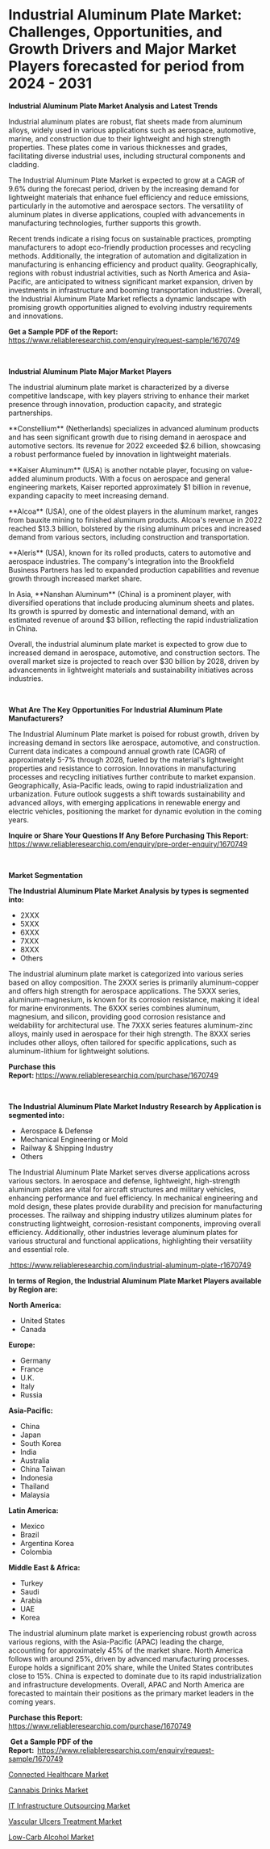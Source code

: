 <p><h1>Industrial Aluminum Plate Market: Challenges, Opportunities, and Growth Drivers and Major Market Players forecasted for period from 2024 - 2031</h1></p><p><strong>Industrial Aluminum Plate Market Analysis and Latest Trends</strong></p>
<p><p>Industrial aluminum plates are robust, flat sheets made from aluminum alloys, widely used in various applications such as aerospace, automotive, marine, and construction due to their lightweight and high strength properties. These plates come in various thicknesses and grades, facilitating diverse industrial uses, including structural components and cladding.</p><p>The Industrial Aluminum Plate Market is expected to grow at a CAGR of 9.6% during the forecast period, driven by the increasing demand for lightweight materials that enhance fuel efficiency and reduce emissions, particularly in the automotive and aerospace sectors. The versatility of aluminum plates in diverse applications, coupled with advancements in manufacturing technologies, further supports this growth.</p><p>Recent trends indicate a rising focus on sustainable practices, prompting manufacturers to adopt eco-friendly production processes and recycling methods. Additionally, the integration of automation and digitalization in manufacturing is enhancing efficiency and product quality. Geographically, regions with robust industrial activities, such as North America and Asia-Pacific, are anticipated to witness significant market expansion, driven by investments in infrastructure and booming transportation industries. Overall, the Industrial Aluminum Plate Market reflects a dynamic landscape with promising growth opportunities aligned to evolving industry requirements and innovations.</p></p>
<p><strong>Get a Sample PDF of the Report:&nbsp;</strong> <a href="https://www.reliableresearchiq.com/enquiry/request-sample/1670749?utm_campaign=1121&utm_medium=2&utm_source=Github&utm_content=ia&utm_term=20122024&utm_id=industrial-aluminum-plate">https://www.reliableresearchiq.com/enquiry/request-sample/1670749</a></p>
<p>&nbsp;</p>
<p><strong>Industrial Aluminum Plate Major Market Players</strong></p>
<p><p>The industrial aluminum plate market is characterized by a diverse competitive landscape, with key players striving to enhance their market presence through innovation, production capacity, and strategic partnerships.</p><p>**Constellium** (Netherlands) specializes in advanced aluminum products and has seen significant growth due to rising demand in aerospace and automotive sectors. Its revenue for 2022 exceeded $2.6 billion, showcasing a robust performance fueled by innovation in lightweight materials.</p><p>**Kaiser Aluminum** (USA) is another notable player, focusing on value-added aluminum products. With a focus on aerospace and general engineering markets, Kaiser reported approximately $1 billion in revenue, expanding capacity to meet increasing demand.</p><p>**Alcoa** (USA), one of the oldest players in the aluminum market, ranges from bauxite mining to finished aluminum products. Alcoa's revenue in 2022 reached $13.3 billion, bolstered by the rising aluminum prices and increased demand from various sectors, including construction and transportation.</p><p>**Aleris** (USA), known for its rolled products, caters to automotive and aerospace industries. The company's integration into the Brookfield Business Partners has led to expanded production capabilities and revenue growth through increased market share.</p><p>In Asia, **Nanshan Aluminum** (China) is a prominent player, with diversified operations that include producing aluminum sheets and plates. Its growth is spurred by domestic and international demand, with an estimated revenue of around $3 billion, reflecting the rapid industrialization in China.</p><p>Overall, the industrial aluminum plate market is expected to grow due to increased demand in aerospace, automotive, and construction sectors. The overall market size is projected to reach over $30 billion by 2028, driven by advancements in lightweight materials and sustainability initiatives across industries.</p></p>
<p>&nbsp;</p>
<p><strong>What Are The Key Opportunities For Industrial Aluminum Plate Manufacturers?</strong></p>
<p><p>The Industrial Aluminum Plate market is poised for robust growth, driven by increasing demand in sectors like aerospace, automotive, and construction. Current data indicates a compound annual growth rate (CAGR) of approximately 5-7% through 2028, fueled by the material's lightweight properties and resistance to corrosion. Innovations in manufacturing processes and recycling initiatives further contribute to market expansion. Geographically, Asia-Pacific leads, owing to rapid industrialization and urbanization. Future outlook suggests a shift towards sustainability and advanced alloys, with emerging applications in renewable energy and electric vehicles, positioning the market for dynamic evolution in the coming years.</p></p>
<p><strong>Inquire or Share Your Questions If Any Before Purchasing This Report:</strong> <a href="https://www.reliableresearchiq.com/enquiry/pre-order-enquiry/1670749?utm_campaign=1121&utm_medium=2&utm_source=Github&utm_content=ia&utm_term=20122024&utm_id=industrial-aluminum-plate">https://www.reliableresearchiq.com/enquiry/pre-order-enquiry/1670749</a></p>
<p>&nbsp;</p>
<p><strong>Market Segmentation</strong></p>
<p><strong>The Industrial Aluminum Plate Market Analysis by types is segmented into:</strong></p>
<p><ul><li>2XXX</li><li>5XXX</li><li>6XXX</li><li>7XXX</li><li>8XXX</li><li>Others</li></ul></p>
<p><p>The industrial aluminum plate market is categorized into various series based on alloy composition. The 2XXX series is primarily aluminum-copper and offers high strength for aerospace applications. The 5XXX series, aluminum-magnesium, is known for its corrosion resistance, making it ideal for marine environments. The 6XXX series combines aluminum, magnesium, and silicon, providing good corrosion resistance and weldability for architectural use. The 7XXX series features aluminum-zinc alloys, mainly used in aerospace for their high strength. The 8XXX series includes other alloys, often tailored for specific applications, such as aluminum-lithium for lightweight solutions.</p></p>
<p><strong>Purchase this Report:&nbsp;</strong><a href="https://www.reliableresearchiq.com/purchase/1670749?utm_campaign=1121&utm_medium=2&utm_source=Github&utm_content=ia&utm_term=20122024&utm_id=industrial-aluminum-plate">https://www.reliableresearchiq.com/purchase/1670749</a></p>
<p>&nbsp;</p>
<p><strong>The Industrial Aluminum Plate Market Industry Research by Application is segmented into:</strong></p>
<p><ul><li>Aerospace & Defense</li><li>Mechanical Engineering or Mold</li><li>Railway & Shipping Industry</li><li>Others</li></ul></p>
<p><p>The Industrial Aluminum Plate Market serves diverse applications across various sectors. In aerospace and defense, lightweight, high-strength aluminum plates are vital for aircraft structures and military vehicles, enhancing performance and fuel efficiency. In mechanical engineering and mold design, these plates provide durability and precision for manufacturing processes. The railway and shipping industry utilizes aluminum plates for constructing lightweight, corrosion-resistant components, improving overall efficiency. Additionally, other industries leverage aluminum plates for various structural and functional applications, highlighting their versatility and essential role.</p></p>
<p><a href="https://www.reliableresearchiq.com/industrial-aluminum-plate-r1670749?utm_campaign=1121&utm_medium=2&utm_source=Github&utm_content=ia&utm_term=20122024&utm_id=industrial-aluminum-plate">&nbsp;https://www.reliableresearchiq.com/industrial-aluminum-plate-r1670749</a></p>
<p><strong>In terms of Region, the Industrial Aluminum Plate Market Players available by Region are:</strong></p>
<p>
    <p> <strong> North America: </strong>
        <ul>
            <li>United States</li>
            <li>Canada</li>
        </ul>
        </p> 
    <p> <strong> Europe: </strong>
        <ul>
            <li>Germany</li>
            <li>France</li>
            <li>U.K.</li>
            <li>Italy</li>
            <li>Russia</li>
        </ul>
        </p> 
    <p> <strong> Asia-Pacific: </strong>
        <ul>
            <li>China</li>
            <li>Japan</li>
            <li>South Korea</li>
            <li>India</li>
            <li>Australia</li>
            <li>China Taiwan</li>
            <li>Indonesia</li>
            <li>Thailand</li>
            <li>Malaysia</li>
        </ul>
        </p> 
    <p> <strong> Latin America: </strong>
        <ul>
            <li>Mexico</li>
            <li>Brazil</li>
            <li>Argentina Korea</li>
            <li>Colombia</li>
        </ul>
        </p> 
    <p> <strong> Middle East & Africa: </strong>
        <ul>
            <li>Turkey</li>
            <li>Saudi</li>
            <li>Arabia</li>
            <li>UAE</li>
            <li>Korea</li>
        </ul>
    </p>
    </p>
<p><p>The industrial aluminum plate market is experiencing robust growth across various regions, with the Asia-Pacific (APAC) leading the charge, accounting for approximately 45% of the market share. North America follows with around 25%, driven by advanced manufacturing processes. Europe holds a significant 20% share, while the United States contributes close to 15%. China is expected to dominate due to its rapid industrialization and infrastructure developments. Overall, APAC and North America are forecasted to maintain their positions as the primary market leaders in the coming years.</p></p>
<p><strong>Purchase this Report: </strong><a href="https://www.reliableresearchiq.com/purchase/1670749?utm_campaign=1121&utm_medium=2&utm_source=Github&utm_content=ia&utm_term=20122024&utm_id=industrial-aluminum-plate">https://www.reliableresearchiq.com/purchase/1670749</a></p>
<p>&nbsp;<strong>Get a Sample PDF of the Report:&nbsp;&nbsp;</strong><a href="https://www.reliableresearchiq.com/enquiry/request-sample/1670749?utm_campaign=1121&utm_medium=2&utm_source=Github&utm_content=ia&utm_term=20122024&utm_id=industrial-aluminum-plate">https://www.reliableresearchiq.com/enquiry/request-sample/1670749</a></p>
<p><strong></strong></p>
<p><p><a href="https://www.linkedin.com/pulse/projected-growth-connected-healthcare-market-key-forces-staggering-oktzf?utm_campaign=1121&utm_medium=2&utm_source=Github&utm_content=ia&utm_term=20122024&utm_id=industrial-aluminum-plate">Connected Healthcare Market</a></p><p><a href="https://github.com/vangtreena19871987/Market-Research-Report-List-1/blob/main/cannabis-drinks-market.md?utm_campaign=1121&utm_medium=2&utm_source=Github&utm_content=ia&utm_term=20122024&utm_id=industrial-aluminum-plate">Cannabis Drinks Market</a></p><p><a href="https://www.linkedin.com/pulse/global-infrastructure-outsourcing-market-future-trends-segment-hnilf?utm_campaign=1121&utm_medium=2&utm_source=Github&utm_content=ia&utm_term=20122024&utm_id=industrial-aluminum-plate">IT Infrastructure Outsourcing Market</a></p><p><a href="https://www.linkedin.com/pulse/comprehensive-vascular-ulcers-treatment-market-overview-emerging-jm6gf?utm_campaign=1121&utm_medium=2&utm_source=Github&utm_content=ia&utm_term=20122024&utm_id=industrial-aluminum-plate">Vascular Ulcers Treatment Market</a></p><p><a href="https://github.com/myrtleribas85/Market-Research-Report-List-1/blob/main/low-carb-alcohol-market.md?utm_campaign=1121&utm_medium=2&utm_source=Github&utm_content=ia&utm_term=20122024&utm_id=industrial-aluminum-plate">Low-Carb Alcohol Market</a></p></p>